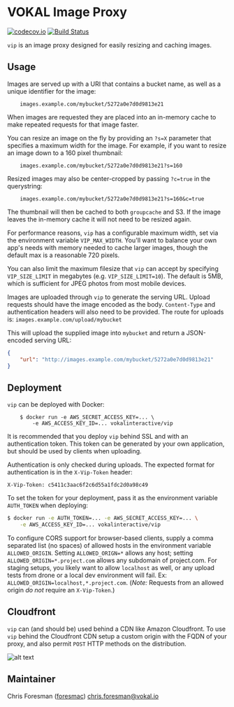 # VOKAL Image Proxy

[![codecov.io](https://codecov.io/github/vokal/vip/coverage.svg?token=lXu2ikBoec&branch=master)](https://codecov.io/github/vokal/vip?branch=master) [![Build Status](https://drone.vokal.io/api/badge/github.com/vokal/vip/status.svg?branch=master)](https://drone.vokal.io/github.com/vokal/vip)

`vip` is an image proxy designed for easily resizing and caching images.


## Usage

Images are served up with a URI that contains a bucket name, as well as a 
unique identifier for the image:
        
        images.example.com/mybucket/5272a0e7d0d9813e21

When images are requested they are placed into an in-memory cache to make repeated
requests for that image faster.

You can resize an image on the fly by providing an `?s=X` parameter that specifies
a maximum width for the image. For example, if you want to resize an image down to a 160 pixel thumbnail:
        
        images.example.com/mybucket/5272a0e7d0d9813e21?s=160

Resized images may also be center-cropped by passing `?c=true` in the querystring:
        
        images.example.com/mybucket/5272a0e7d0d9813e21?s=160&c=true

The thumbnail will then be cached to both `groupcache` and S3. If the image leaves
the in-memory cache it will not need to be resized again.

For performance reasons, `vip` has a configurable maximum width, set via the environment
variable `VIP_MAX_WIDTH`. You'll want to balance your own app's needs with memory needed to
cache larger images, though the default max is a reasonable 720 pixels.

You can also limit the maximum filesize that `vip` can accept by specifying `VIP_SIZE_LIMIT` in megabytes (e.g. `VIP_SIZE_LIMIT=10`). The default is 5MB, which is sufficient for JPEG photos from most mobile devices.

Images are uploaded through `vip` to generate the serving URL. Upload requests should
have the image encoded as the body. `Content-Type` and authentication headers will also
need to be provided. The route for uploads is: `images.example.com/upload/mybucket`

This will upload the supplied image into `mybucket` and return a JSON-encoded serving URL:
```json
{
    "url": "http://images.example.com/mybucket/5272a0e7d0d9813e21"
}
```


## Deployment

`vip` can be deployed with Docker:

        $ docker run -e AWS_SECRET_ACCESS_KEY=... \
            -e AWS_ACCESS_KEY_ID=... vokalinteractive/vip

It is recommended that you deploy `vip` behind SSL and with an authentication token. This
token can be generated by your own application, but should be used by clients when uploading.

Authentication is only checked during uploads. The expected format for authentication is in the
`X-Vip-Token` header:
```
X-Vip-Token: c5411c3aac6f2c6d55a1fdc2d0a98c49
```

To set the token for your deployment, pass it as the environment variable `AUTH_TOKEN` when deploying:
```bash
$ docker run -e AUTH_TOKEN=... -e AWS_SECRET_ACCESS_KEY=... \
    -e AWS_ACCESS_KEY_ID=... vokalinteractive/vip
```

To configure CORS support for browser-based clients, supply a comma separated list (no spaces) of allowed hosts in the environment variable `ALLOWED_ORIGIN`. Setting `ALLOWED_ORIGN=*` allows any host; setting `ALLOWED_ORIGIN=*.project.com` allows any subdomain of project.com. For staging setups, you likely want to allow `localhost` as well, or any upload tests from drone or a local dev environment will fail. Ex: `ALLOWED_ORIGIN=localhost,*.project.com`. (_Note:_ Requests from an allowed origin _do not_ require an `X-Vip-Token`.)


## Cloudfront

`vip` can (and should be) used behind a CDN like Amazon Cloudfront. To use `vip` behind the 
Cloudfront CDN setup a custom origin with the FQDN of your proxy, and also permit `POST` HTTP 
methods on the distribution.

![alt text](https://images.vokal.io/vokalvip/c528c0a28a980402a236267e60009422?s=650 "VIP was here")


## Maintainer

Chris Foresman ([foresmac](https://github.com/foresmac/)) chris.foresman@vokal.io
